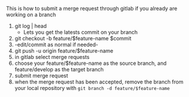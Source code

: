 This is how to submit a merge request through gitlab if you already are working on a branch

1. git log | head
    * Lets you get the latests commit on your branch
2. git checkout -b feature/$feature-name $commit
3. -edit/commit as normal if needed-
4. git push -u origin feature/$feature-name
5. in gitlab select merge requests
6. choose your feature/$feature-name as the source branch, and feature/develop as the target branch
7. submit merge request
8. when the merge request has been accepted, remove the branch from your local repository with `git branch -d feature/$feature-name`